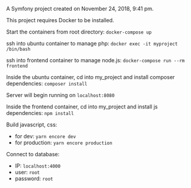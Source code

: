 A Symfony project created on November 24, 2018, 9:41 pm.

This project requires Docker to be installed.

Start the containers from root directory: `docker-compose up`

ssh into ubuntu container to manage php: `docker exec -it myproject /bin/bash`

ssh into frontend container to manage node.js: `docker-compose run --rm frontend`

Inside the ubuntu container, cd into my_project and install composer dependencies: `composer install`

Server will begin running on `localhost:8080`

Inside the frontend container, cd into my_project and install js dependencies: `npm install`

Build javascript, css:
* for dev: `yarn encore dev`
* for production: `yarn encore production`

Connect to database:
* IP: `localhost:4000`
* user: `root`
* password: `root`
